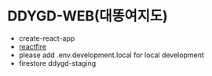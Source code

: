 # DDYGD-WEB(대똥여지도)
- create-react-app
- [reactfire](https://github.com/FirebaseExtended/reactfire)
- please add .env.development.local for local development
- firestore ddygd-staging
